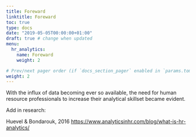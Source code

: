 ```yaml
---
title: Foreward
linktitle: Foreward
toc: true
type: docs
date: "2019-05-05T00:00:00+01:00"
draft: true # change when updated
menu:
  hr_analytics:
    name: Foreward
    weight: 2

# Prev/next pager order (if `docs_section_pager` enabled in `params.toml`)
weight: 2
---
```


With the influx of data becoming ever so available, the need for human resource professionals to increase their analytical skillset became evident. 

Add in research: 

Huevel & Bondarouk, 2016
https://www.analyticsinhr.com/blog/what-is-hr-analytics/